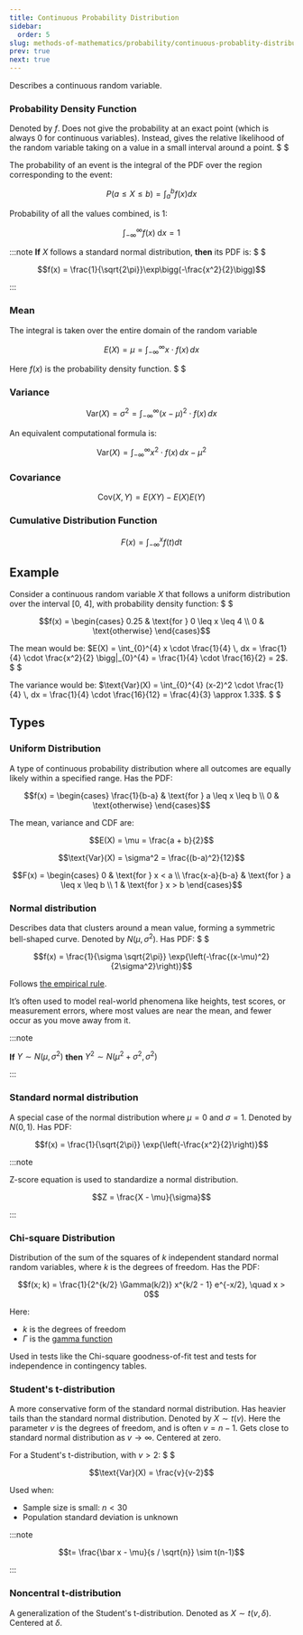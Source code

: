 ```yaml
---
title: Continuous Probability Distribution
sidebar:
  order: 5
slug: methods-of-mathematics/probability/continuous-probablity-distribution
prev: true
next: true
---
```


Describes a continuous random variable.

### Probability Density Function

Denoted by $f$. Does not give the probability at an exact point (which is always 0 for continuous variables). Instead, gives the relative likelihood of the random variable taking on a value in a small interval around a point. $ $

The probability of an event is the integral of the PDF over the region corresponding to the event:

```math
P(a \leq X \leq b) = \int_{a}^{b} f(x) dx
```

Probability of all the values combined, is 1:

```math
\int_{-\infty}^{\infty} f(x)\; \text{d}x = 1
```

:::note
**If** $X$ follows a standard normal distribution, **then** its PDF is: $ $

```math
f(x) = \frac{1}{\sqrt{2\pi}}\exp\bigg(-\frac{x^2}{2}\bigg)
```

:::

### Mean

The integral is taken over the entire domain of the random variable

```math
E(X) = \mu = \int_{-\infty}^{\infty} x \cdot f(x) \, dx
```

Here $f(x)$ is the probability density function. $ $

### Variance

```math
\text{Var}(X) = \sigma^2 = \int_{-\infty}^{\infty} (x - \mu)^2 \cdot f(x) \, dx
```

An equivalent computational formula is:

```math
\text{Var}(X) = \int_{-\infty}^{\infty} x^2 \cdot f(x) \, dx - \mu^2
```

### Covariance

```math
\text{Cov}(X,Y) = E(XY) - E(X)E(Y)
```

### Cumulative Distribution Function

```math
F(x) = \int_{-\infty}^{x} f(t) dt
```

## Example

Consider a continuous random variable $X$ that follows a uniform distribution over the interval [0, 4], with probability density function: $ $

```math
f(x) = \begin{cases}
0.25 & \text{for } 0 \leq x \leq 4 \\
0 & \text{otherwise}
\end{cases}
```

The mean would be: $E(X) = \int_{0}^{4} x \cdot \frac{1}{4} \, dx = \frac{1}{4} \cdot \frac{x^2}{2} \bigg|_{0}^{4} = \frac{1}{4} \cdot \frac{16}{2} = 2$. $ $

The variance would be: $\text{Var}(X) = \int_{0}^{4} (x-2)^2 \cdot \frac{1}{4} \, dx = \frac{1}{4} \cdot \frac{16}{12} = \frac{4}{3} \approx 1.33$. $ $

## Types

### Uniform Distribution

A type of continuous probability distribution where all outcomes are equally likely within a specified range. Has the PDF:

```math
f(x) = \begin{cases}
\frac{1}{b-a} & \text{for } a \leq x \leq b \\
0 & \text{otherwise}
\end{cases}
```

The mean, variance and CDF are:

```math
E(X) = \mu = \frac{a + b}{2}
```

```math
\text{Var}(X) = \sigma^2 = \frac{(b-a)^2}{12}
```

```math
F(x) = \begin{cases}
0 & \text{for } x < a \\
\frac{x-a}{b-a} & \text{for } a \leq x \leq b \\
1 & \text{for } x > b
\end{cases}
```

### Normal distribution

Describes data that clusters around a mean value, forming a symmetric bell-shaped curve. Denoted by $N(\mu, \sigma^2)$. Has PDF: $ $

```math
f(x) = \frac{1}{\sigma \sqrt{2\pi}} \exp{\left(-\frac{(x-\mu)^2}{2\sigma^2}\right)}
```

Follows [the empirical rule](/methods-of-mathematics/probability-and-statistics/empirical-rule/).

It’s often used to model real-world phenomena like heights, test scores, or measurement errors, where most values are near the mean, and fewer occur as you move away from it.

:::note

**If** $Y \sim N(\mu, \sigma^2)$ **then** $Y^2 \sim N(\mu^2 + \sigma^2, \sigma^2)$

:::

### Standard normal distribution

A special case of the normal distribution where $\mu=0$ and $\sigma= 1$. Denoted by $N(0, 1)$. Has PDF:

```math
f(x) = \frac{1}{\sqrt{2\pi}} \exp{\left(-\frac{x^2}{2}\right)}
```

:::note

Z-score equation is used to standardize a normal distribution.

```math
Z = \frac{X - \mu}{\sigma}
```

:::

### Chi-square Distribution

Distribution of the sum of the squares of $k$ independent standard normal random variables, where $k$ is the degrees of freedom. Has the PDF:

```math
f(x; k) = \frac{1}{2^{k/2} \Gamma(k/2)} x^{k/2 - 1} e^{-x/2}, \quad x > 0
```

Here:
- $k$ is the degrees of freedom
- $\Gamma$ is the [gamma function](https://s1.sahithyan.dev/mathematics/riemann-integration/gamma-function/)

Used in tests like the Chi-square goodness-of-fit test and tests for independence in contingency tables.

### Student's t-distribution

A more conservative form of the standard normal distribution. Has heavier tails than the standard normal distribution.
Denoted by $X \sim t(v)$. Here the parameter $v$ is the degrees of freedom, and is often $v=n-1$. Gets close to standard normal distribution as $v \to \infty$. Centered at zero.

For a Student's t-distribution, with $v \gt 2$: $ $

```math
\text{Var}(X) = \frac{v}{v-2}
```

Used when:
- Sample size is small: $n < 30$
- Population standard deviation is unknown

:::note

```math
t= \frac{\bar x - \mu}{s / \sqrt{n}} \sim t(n-1)
```

:::

### Noncentral t-distribution

A generalization of the Student's t-distribution. Denoted as $X \sim t(v,\delta)$. Centered at $\delta$.
